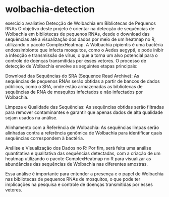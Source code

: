 # wolbachia-detection
exercicio avaliativo
Detecção de Wolbachia em Bibliotecas de Pequenos RNAs
O objetivo deste projeto é orientar na detecção de sequências de Wolbachia em bibliotecas de pequenos RNAs, desde o download das sequências até a visualização dos dados por meio de um heatmap no R, utilizando o pacote ComplexHeatmap. A Wolbachia pipientis é uma bactéria endossimbionte que infecta mosquitos, como o Aedes aegypti, e pode inibir a infecção e transmissão de vírus, o que a torna um alvo potencial para o controle de doenças transmitidas por esses vetores.
O processo de detecção de Wolbachia envolve as seguintes etapas principais:

Download das Sequências do SRA (Sequence Read Archive): As sequências de pequenos RNAs serão obtidas a partir de bancos de dados públicos, como o SRA, onde estão armazenadas as bibliotecas de sequências de RNA de mosquitos infectados e não infectados por Wolbachia.

Limpeza e Qualidade das Sequências: As sequências obtidas serão filtradas para remover contaminantes e garantir que apenas dados de alta qualidade sejam usados na análise.

Alinhamento com a Referência de Wolbachia: As sequências limpas serão alinhadas contra a referência genômica de Wolbachia para identificar quais sequências correspondem à bactéria.

Análise e Visualização dos Dados no R: Por fim, será feita uma análise quantitativa e qualitativa das sequências detectadas, com a criação de um heatmap utilizando o pacote ComplexHeatmap no R para visualizar as abundâncias das sequências de Wolbachia nas diferentes amostras.

Essa análise é importante para entender a presença e o papel de Wolbachia nas bibliotecas de pequenos RNAs de mosquitos, o que pode ter implicações na pesquisa e controle de doenças transmitidas por esses vetores.
